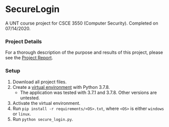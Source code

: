# SecureLogin
A UNT course project for CSCE 3550 (Computer Security). Completed on 07/14/2020.

### Project Details
For a thorough description of the purpose and results of this project, please see the [Project Report](Project%20Report.pdf).

### Setup
1. Download all project files.
2. Create a [virtual environment](https://docs.python.org/3.7/library/venv.html) with Python 3.7.8.
   - The application was tested with 3.7.1 and 3.7.8. Other versions are untested.
3. Activate the virtual environment.
4. Run `pip install -r requirements/<OS>.txt`, where `<OS>` is either `windows` or `linux`.
5. Run `python secure_login.py`.
